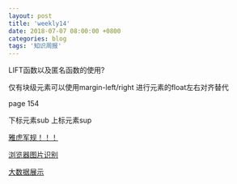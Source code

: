 ```yaml
---
layout: post
title: 'weekly14'
date: 2018-07-07 08:00:00 +0800
categories: blog
tags: '知识周报'
---
```


LIFT函数以及匿名函数的使用?

仅有块级元素可以使用margin-left/right 进行元素的float左右对齐替代

page 154

下标元素sub 上标元素sup

[雅虎军规！！！](https://mp.weixin.qq.com/s/B5WpCcnfAdQiuhYgL_B3_g)

[浏览器图片识别](https://blog.csdn.net/guleileo/article/details/80891522)

[大数据展示](demo.finebi.com/)